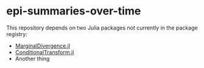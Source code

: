 # epi-summaries-over-time

This repository depends on two Julia packages not currently in the package registry:

- [MarginalDivergence.jl](https://github.com/brendandaisy/MarginalDivergence.jl)
- [ConditionalTransform.jl](https://github.com/brendandaisy/ConditionalTransform.jl)
- Another thing